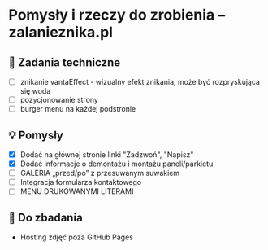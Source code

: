 # Pomysły i rzeczy do zrobienia – zalanieznika.pl

## 🔧 Zadania techniczne
- [ ] znikanie vantaEffect - wizualny efekt znikania, może być rozpryskująca się woda
- [ ] pozycjonowanie strony
- [ ] burger menu na każdej podstronie

## 💡 Pomysły
- [x] Dodać na głównej stronie linki "Zadzwoń", "Napisz"
- [x] Dodać informacje o demontażu i montażu paneli/parkietu
- [ ] GALERIA „przed/po” z przesuwanym suwakiem
- [ ] Integracja formularza kontaktowego
- [ ] MENU DRUKOWANYMI LITERAMI

## 📝 Do zbadania
- Hosting zdjęć poza GitHub Pages

